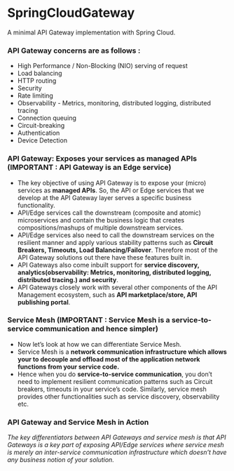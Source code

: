 # SpringCloudGateway
A minimal API Gateway implementation with Spring Cloud. 

### API Gateway concerns are as follows : 

* High Performance / Non-Blocking (NIO) serving of request
* Load balancing
* HTTP routing
* Security
* Rate limiting
* Observability - Metrics, monitoring, distributed logging, distributed tracing
* Connection queuing
* Circuit-breaking
* Authentication
* Device Detection

### API Gateway: Exposes your services as managed APIs (IMPORTANT : API Gateway is an Edge service)
* The key objective of using API Gateway is to expose your (micro) services as __managed APIs__. So, the API or Edge services that we develop at the API Gateway layer serves a specific business functionality.
* API/Edge services call the downstream (composite and atomic) microservices and contain the business logic that creates compositions/mashups of multiple downstream services.
* API/Edge services also need to call the downstream services on the resilient manner and apply various stability patterns such as __Circuit Breakers, Timeouts, Load Balancing/Failover__. Therefore most of the API Gateway solutions out there have these features built in.
* API Gateways also come inbuilt support for __service discovery, analytics(observability: Metrics, monitoring, distributed logging, distributed tracing.) and security__.
* API Gateways closely work with several other components of the API Management ecosystem, such as __API marketplace/store, API publishing portal__.

### Service Mesh (IMPORTANT : Service Mesh is a service-to-service communication and hence simpler) 
* Now let’s look at how we can differentiate Service Mesh.
* Service Mesh is a __network communication infrastructure which allows your to decouple and offload most of the application network functions from your service code.__
* Hence when you do __service-to-service communication__, you don’t need to implement resilient communication patterns such as Circuit breakers, timeouts in your service’s code. Similarly, service mesh provides other functionalities such as service discovery, observability etc.

### API Gateway and Service Mesh in Action
_The key differentiators between API Gateways and service mesh is that API Gateways is a key part of exposing API/Edge services where service mesh is merely an inter-service communication infrastructure which doesn’t have any business notion of your solution._
